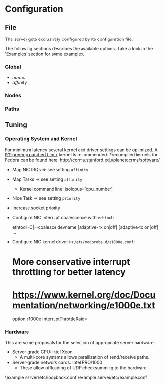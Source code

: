 # Configuration

## File

The server gets exclusively configured by its configuration file.

The following sections describes the available options.
Take a look in the 'Examples' section for some examples.

### Global

- *name*:
- *affinity*


### Nodes

### Paths

## Tuning

### Operating System and Kernel

For minimum latency several kernel and driver settings can be optimized.
A [RT-preemp patched Linux](https://rt.wiki.kernel.org/index.php/Main_Page) kernel is recommended.
Precompiled kernels for Fedora can be found here: http://ccrma.stanford.edu/planetccrma/software/

- Map NIC IRQs	=> see setting `affinity`
- Map Tasks	=> see setting `affinity`
  - Kernel command line: isolcpus=[cpu_number]
- Nice Task	=> see setting `priority`
- Increase socket priority
- Configure NIC interrupt coalescence with `ethtool`:

	ethtool -C|--coalesce devname	[adaptive-rx on|off] [adaptive-tx on|off] ...

- Configure NIC kernel driver in `/etc/modprobe.d/e1000e.conf`:

	# More conservative interrupt throttling for better latency
	# https://www.kernel.org/doc/Documentation/networking/e1000e.txt
	option e1000e InterruptThrottleRate=

### Hardware

This are some proposals for the selection of appropriate server hardware:

- Server-grade CPU: Intel Xeon
  - A multi-core systems allows parallization of send/receive paths.
- Server-grade network cards: Intel PRO/1000
  - These allow offloading of UDP checksumming to the hardware

\example server/etc/loopback.conf
\example server/etc/example.conf

